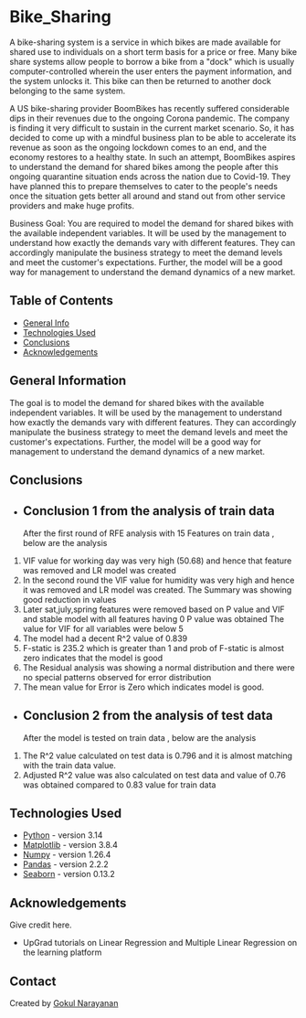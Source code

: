 # Bike_Sharing
A bike-sharing system is a service in which bikes are made available for shared use to individuals on a short term basis for a price or free.
Many bike share systems allow people to borrow a bike from a "dock" which is usually computer-controlled wherein the user enters the payment information, and the system unlocks it. 
This bike can then be returned to another dock belonging to the same system.

A US bike-sharing provider BoomBikes has recently suffered considerable dips in their revenues due to the ongoing Corona pandemic. 
The company is finding it very difficult to sustain in the current market scenario. So, it has decided to come up with a mindful business plan to be able to accelerate its revenue as soon as the ongoing lockdown comes to an end, and the economy restores to a healthy state. 
In such an attempt, BoomBikes aspires to understand the demand for shared bikes among the people after this ongoing quarantine situation ends across the nation due to Covid-19. 
They have planned this to prepare themselves to cater to the people's needs once the situation gets better all around and stand out from other service providers and make huge profits.


Business Goal:
You are required to model the demand for shared bikes with the available independent variables. 
It will be used by the management to understand how exactly the demands vary with different features. 
They can accordingly manipulate the business strategy to meet the demand levels and meet the customer's expectations. 
Further, the model will be a good way for management to understand the demand dynamics of a new market. 



## Table of Contents
* [General Info](#general-information)
* [Technologies Used](#technologies-used)
* [Conclusions](#conclusions)
* [Acknowledgements](#acknowledgements)

<!-- You can include any other section that is pertinent to your problem -->

## General Information
The goal is to model the demand for shared bikes with the available independent variables. 
It will be used by the management to understand how exactly the demands vary with different features. They can accordingly manipulate the business strategy to meet the demand levels and meet the customer's expectations. 
Further, the model will be a good way for management to understand the demand dynamics of a new market. 

## Conclusions
- ## Conclusion 1 from the analysis of train data

  After the first round of RFE analysis with 15 Features on train data , below are the analysis
  
1) VIF value for working day was very high (50.68) and hence that feature was removed and LR model was created
2) In the second round the VIF value for humidity was very high and hence it was removed and LR model was created.
   The Summary was showing good reduction in values
3) Later sat,july,spring features were removed based on P value and VIF and stable model with all features having 0 P value was obtained
   The value for VIF for all variables were below 5
4) The model had a decent R^2 value of 0.839
5) F-static is 235.2 which is greater than 1 and prob of F-static is almost zero indicates that the model is good
6) The Residual analysis was showing a normal distribution and there were no special patterns observed for error distribution
7) The mean value for Error is Zero which indicates model is good.


- ## Conclusion 2 from the analysis of test data 
  
  After the model is tested on train data , below are the analysis
  
1) The R^2 value calculated on test data is 0.796 and it is almost matching with the train data value.
2) Adjusted R^2 value was also calculated on test data and value of 0.76 was obtained compared to 0.83 value for train data



## Technologies Used
- [Python](https://www.python.org/) - version 3.14
- [Matplotlib](https://matplotlib.org/) - version 3.8.4
- [Numpy](https://numpy.org/) - version 1.26.4
- [Pandas](https://pandas.pydata.org/) - version 2.2.2
- [Seaborn](https://seaborn.pydata.org/) - version 0.13.2



<!-- As the libraries versions keep on changing, it is recommended to mention the version of library used in this project -->

## Acknowledgements
Give credit here.
- UpGrad tutorials on Linear Regression and Multiple Linear Regression on the learning platform


## Contact
Created by [Gokul Narayanan](https://github.com/Gokul2448)
